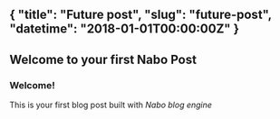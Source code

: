 {
  "title": "Future post",
  "slug": "future-post",
  "datetime": "2018-01-01T00:00:00Z"
}
---
Welcome to your first Nabo Post
---
### Welcome!

This is your first blog post built with *Nabo blog engine*
